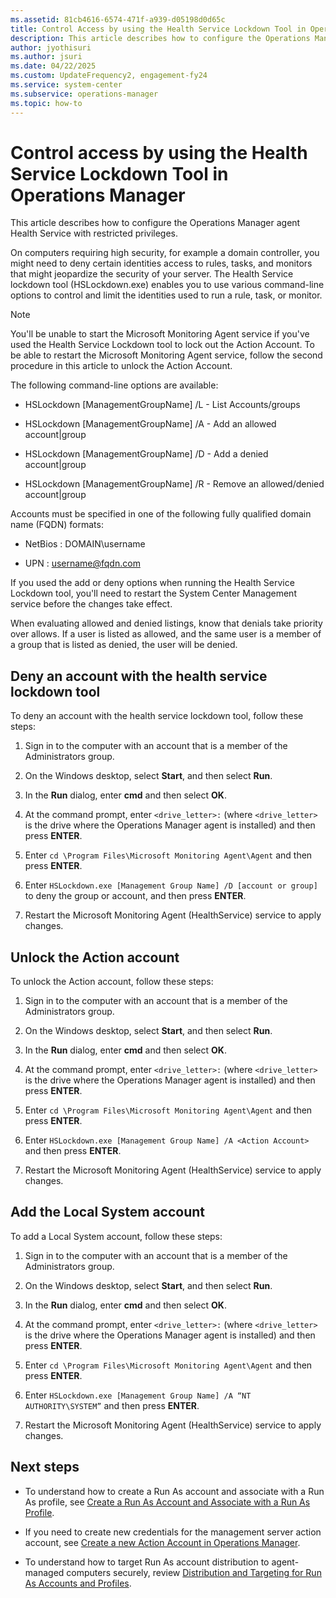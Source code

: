```yaml
---
ms.assetid: 81cb4616-6574-471f-a939-d05198d0d65c
title: Control Access by using the Health Service Lockdown Tool in Operations Manager
description: This article describes how to configure the Operations Manager agent Health Service with restricted privileges.
author: jyothisuri
ms.author: jsuri
ms.date: 04/22/2025
ms.custom: UpdateFrequency2, engagement-fy24
ms.service: system-center
ms.subservice: operations-manager
ms.topic: how-to
---
```


# Control access by using the Health Service Lockdown Tool in Operations Manager

This article describes how to configure the Operations Manager agent Health Service with restricted privileges.

On computers requiring high security, for example a domain controller, you might need to deny certain identities access to rules, tasks, and monitors that might jeopardize the security of your server. The Health Service lockdown tool (HSLockdown.exe) enables you to use various command-line options to control and limit the identities used to run a rule, task, or monitor.  

> [!NOTE]  
> You'll be unable to start the Microsoft Monitoring Agent service if you've used the Health Service Lockdown tool to lock out the Action Account. To be able to restart the Microsoft Monitoring Agent service, follow the second procedure in this article to unlock the Action Account.  

The following command\-line options are available:  

-   HSLockdown \[ManagementGroupName\] /L - List Accounts\/groups  

-   HSLockdown \[ManagementGroupName\] /A - Add an allowed account|group  

-   HSLockdown \[ManagementGroupName\] /D - Add a denied account|group  

-   HSLockdown \[ManagementGroupName\] /R - Remove an allowed\/denied account|group  

Accounts must be specified in one of the following fully qualified domain name (FQDN) formats:  

- NetBios : DOMAIN\username  

- UPN     : username@fqdn.com  

If you used the add or deny options when running the Health Service Lockdown tool, you'll need to restart the System Center Management service before the changes take effect.  

When evaluating allowed and denied listings, know that denials take priority over allows. If a user is listed as allowed, and the same user is a member of a group that is listed as denied, the user will be denied.  

## Deny an account with the health service lockdown tool

To deny an account with the health service lockdown tool, follow these steps:

1.  Sign in to the computer with an account that is a member of the Administrators group.  

2.  On the Windows desktop, select **Start**, and then select **Run**.  

3.  In the **Run** dialog, enter **cmd** and then select **OK**.  

4.  At the command prompt, enter ```<drive_letter>:``` (where ```<drive_letter>``` is the drive where the Operations Manager agent is installed) and then press **ENTER**.  

5.  Enter `cd \Program Files\Microsoft Monitoring Agent\Agent` and then press **ENTER**.  

6.  Enter `HSLockdown.exe [Management Group Name] /D [account or group]` to deny the group or account, and then press **ENTER**.  

7.  Restart the Microsoft Monitoring Agent (HealthService) service to apply changes.

## Unlock the Action account

To unlock the Action account, follow these steps:

1.  Sign in to the computer with an account that is a member of the Administrators group.  

2.  On the Windows desktop, select **Start**, and then select **Run**.  

3.  In the **Run** dialog, enter **cmd** and then select **OK**.  

4.  At the command prompt, enter ```<drive_letter>:``` (where ```<drive_letter>``` is the drive where the Operations Manager agent is installed) and then press **ENTER**.  

5.  Enter `cd \Program Files\Microsoft Monitoring Agent\Agent` and then press **ENTER**.  

6.  Enter `HSLockdown.exe [Management Group Name] /A <Action Account>` and then press **ENTER**.  

7.  Restart the Microsoft Monitoring Agent (HealthService) service to apply changes.

## Add the Local System account

To add a Local System account, follow these steps:

1.  Sign in to the computer with an account that is a member of the Administrators group.  

2.  On the Windows desktop, select **Start**, and then select **Run**.  

3.  In the **Run** dialog, enter **cmd** and then select **OK**.  

4.  At the command prompt, enter ```<drive_letter>:``` (where ```<drive_letter>``` is the drive where the Operations Manager agent is installed) and then press **ENTER**.  

5.  Enter `cd \Program Files\Microsoft Monitoring Agent\Agent` and then press **ENTER**.  

6.  Enter `HSLockdown.exe [Management Group Name] /A “NT AUTHORITY\SYSTEM”` and then press **ENTER**.

7.  Restart the Microsoft Monitoring Agent (HealthService) service to apply changes.

## Next steps

- To understand how to create a Run As account and associate with a Run As profile, see [Create a Run As Account and Associate with a Run As Profile](manage-security-create-runas-link-profile.md).

- If you need to create new credentials for the management server action account, see [Create a new Action Account in Operations Manager](manage-security-create-runas-actionaccount.md).

- To understand how to target Run As account distribution to agent-managed computers securely, review [Distribution and Targeting for Run As Accounts and Profiles](manage-security-dist-target-runas-profiles.md).  
